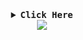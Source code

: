 <details align="center"> 
 
  <summary>
      <samp>
        <b>Click Here</b>
            <div align="center">
                <img src="https://i.imgur.com/MPd7yGM_d.webp" width="200">
            </div>
      </samp>
      
  </summary>
  
  <br>
<div align="center">
  <img
    height=165
    align="center"
    alt="GitHub Stats"
    src="https://github-readme-stats.vercel.app/api/?username=Gust4v1n&show_icons=true&count_private=true&rank_icon=github&theme=shadow_red&font=Iosevka"
  />
  <img
    height=165
    align="center"
    alt="Top Language"
    src="https://github-readme-stats.vercel.app/api/top-langs/?username=Gust4v1n&layout=compact&font=Iosevka&langs_count=16&theme=shadow_red"
  />



<div style="display: inline_block"><br>
    <img width="40" src="https://raw.githubusercontent.com/tandpfun/skill-icons/65dea6c4eaca7da319e552c09f4cf5a9a8dab2c8/icons/CPP.svg" />
  <img width="40" src="https://raw.githubusercontent.com/tandpfun/skill-icons/65dea6c4eaca7da319e552c09f4cf5a9a8dab2c8/icons/JavaScript.svg" />
</div>
<hr>

[![Instagram Icon](https://img.shields.io/badge/Instagram-%23E4405F.svg?style=for-the-badge&logo=Instagram&logoColor=white)](https://www.instagram.com/Guszonan)
[![Discord Icon](https://img.shields.io/badge/Discord-%235865F2.svg?style=for-the-badge&logo=discord&logoColor=white)](https://www.discord.com/users/1103523332084731914)

<img align="center" height="240" width="180" src="https://i.ibb.co/Xr8dVMNJ/kittio.jpg" />   
<hr>


<h1> 
    👋 hi dear, I'm Gustavo <br>
    🌱 I’m currently learning Javascript <br>
    💬 Ask me about C++
</h1>
  </div>
